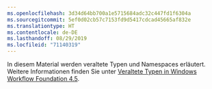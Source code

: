 ```yaml
---
ms.openlocfilehash: 3d34d64bb700a1e5715684adc32c447fd1f6304a
ms.sourcegitcommit: 5ef0d02cb57c7153fd9d5417cdcad45665af832e
ms.translationtype: HT
ms.contentlocale: de-DE
ms.lasthandoff: 08/29/2019
ms.locfileid: "71140319"
---
```

In diesem Material werden veraltete Typen und Namespaces erläutert. Weitere Informationen finden Sie unter [Veraltete Typen in Windows Workflow Foundation 4.5](https://aka.ms/wfdeprecatedtypes).